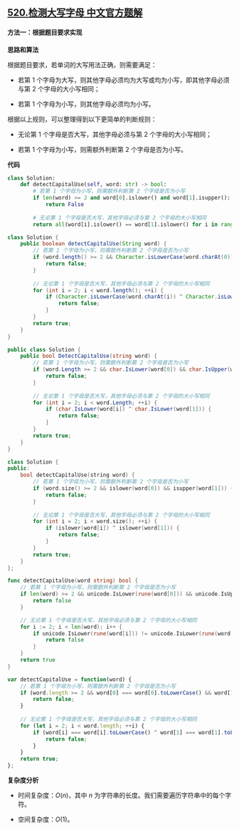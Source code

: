 ## [520.检测大写字母 中文官方题解](https://leetcode.cn/problems/detect-capital/solutions/100000/jian-ce-da-xie-zi-mu-by-leetcode-solutio-449z)

#### 方法一：根据题目要求实现

**思路和算法**

根据题目要求，若单词的大写用法正确，则需要满足：

- 若第 $1$ 个字母为大写，则其他字母必须均为大写或均为小写，即其他字母必须与第 $2$ 个字母的大小写相同；

- 若第 $1$ 个字母为小写，则其他字母必须均为小写。

根据以上规则，可以整理得到以下更简单的判断规则：

- 无论第 $1$ 个字母是否大写，其他字母必须与第 $2$ 个字母的大小写相同；

- 若第 $1$ 个字母为小写，则需额外判断第 $2$ 个字母是否为小写。

**代码**

```Python [sol1-Python3]
class Solution:
    def detectCapitalUse(self, word: str) -> bool:
        # 若第 1 个字母为小写，则需额外判断第 2 个字母是否为小写
        if len(word) >= 2 and word[0].islower() and word[1].isupper():
            return False
        
        # 无论第 1 个字母是否大写，其他字母必须与第 2 个字母的大小写相同
        return all(word[i].islower() == word[1].islower() for i in range(2, len(word)))
```

```Java [sol1-Java]
class Solution {
    public boolean detectCapitalUse(String word) {
        // 若第 1 个字母为小写，则需额外判断第 2 个字母是否为小写
        if (word.length() >= 2 && Character.isLowerCase(word.charAt(0)) && Character.isUpperCase(word.charAt(1))) {
            return false;
        }
        
        // 无论第 1 个字母是否大写，其他字母必须与第 2 个字母的大小写相同
        for (int i = 2; i < word.length(); ++i) {
            if (Character.isLowerCase(word.charAt(i)) ^ Character.isLowerCase(word.charAt(1))) {
                return false;
            }
        }
        return true;
    }
}
```

```C# [sol1-C#]
public class Solution {
    public bool DetectCapitalUse(string word) {
        // 若第 1 个字母为小写，则需额外判断第 2 个字母是否为小写
        if (word.Length >= 2 && char.IsLower(word[0]) && char.IsUpper(word[1])) {
            return false;
        }
        
        // 无论第 1 个字母是否大写，其他字母必须与第 2 个字母的大小写相同
        for (int i = 2; i < word.Length; ++i) {
            if (char.IsLower(word[i]) ^ char.IsLower(word[1])) {
                return false;
            }
        }
        return true;
    }
}
```

```C++ [sol1-C++]
class Solution {
public:
    bool detectCapitalUse(string word) {
        // 若第 1 个字母为小写，则需额外判断第 2 个字母是否为小写
        if (word.size() >= 2 && islower(word[0]) && isupper(word[1])) {
            return false;
        }
        
        // 无论第 1 个字母是否大写，其他字母必须与第 2 个字母的大小写相同
        for (int i = 2; i < word.size(); ++i) {
            if (islower(word[i]) ^ islower(word[1])) {
                return false;
            }
        }
        return true;
    }
};
```

```go [sol1-Golang]
func detectCapitalUse(word string) bool {
    // 若第 1 个字母为小写，则需额外判断第 2 个字母是否为小写
    if len(word) >= 2 && unicode.IsLower(rune(word[0])) && unicode.IsUpper(rune(word[1])) {
        return false
    }

    // 无论第 1 个字母是否大写，其他字母必须与第 2 个字母的大小写相同
    for i := 2; i < len(word); i++ {
        if unicode.IsLower(rune(word[i])) != unicode.IsLower(rune(word[1])) {
            return false
        }
    }
    return true
}
```

```JavaScript [sol1-JavaScript]
var detectCapitalUse = function(word) {
    // 若第 1 个字母为小写，则需额外判断第 2 个字母是否为小写
    if (word.length >= 2 && word[0] === word[0].toLowerCase() && word[1] === word[1].toUpperCase()) {
        return false;
    }
    
    // 无论第 1 个字母是否大写，其他字母必须与第 2 个字母的大小写相同
    for (let i = 2; i < word.length; ++i) {
        if (word[i] === word[i].toLowerCase() ^ word[1] === word[1].toLowerCase()) {
            return false;
        }
    }
    return true;
};
```

**复杂度分析**

- 时间复杂度：$O(n)$，其中 $n$ 为字符串的长度。我们需要遍历字符串中的每个字符。

- 空间复杂度：$O(1)$。